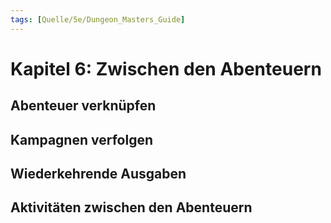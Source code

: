 ```yaml
---
tags: [Quelle/5e/Dungeon_Masters_Guide]
---
```

# Kapitel 6: Zwischen den Abenteuern

## Abenteuer verknüpfen

## Kampagnen verfolgen

## Wiederkehrende Ausgaben

## Aktivitäten zwischen den Abenteuern